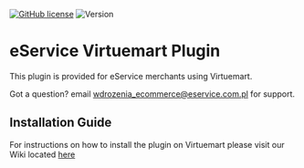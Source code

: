 [![GitHub license](https://img.shields.io/github/license/eservice-electronic-payments/Virtuemart)](https://github.com/eservice-electronic-payments/Virtuemart/blob/master/LICENSE)
![Version](https://img.shields.io/badge/version-1.1.0-informational)

# eService Virtuemart Plugin

This plugin is provided for eService merchants using Virtuemart. 

Got a question? email wdrozenia_ecommerce@eservice.com.pl for support.

## Installation Guide

For instructions on how to install the plugin on Virtuemart please visit our Wiki located [here](https://github.com/eservice-electronic-payments/Virtuemart/wiki/Installation,-configuration-and-the-use-of-the-payment-module-for-VirtueMart-and-eService.)
